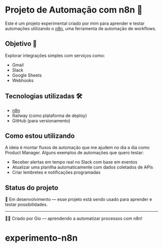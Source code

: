# Projeto de Automação com n8n 🚀

Este é um projeto experimental criado por mim para aprender e testar automações utilizando o [n8n](https://n8n.io/), uma ferramenta de automação de workflows.

## Objetivo 🎯

Explorar integrações simples com serviços como:
- Gmail
- Slack
- Google Sheets
- Webhooks

## Tecnologias utilizadas 🛠️

- [n8n](https://n8n.io/)
- Railway (como plataforma de deploy)
- GitHub (para versionamento)

## Como estou utilizando

A ideia é montar fluxos de automação que me ajudem no dia a dia como Product Manager. Alguns exemplos de automações que quero testar:
- Receber alertas em tempo real no Slack com base em eventos
- Atualizar uma planilha automaticamente com dados coletados de APIs
- Criar lembretes e notificações programadas

## Status do projeto

🚧 Em desenvolvimento — esse projeto está sendo usado para aprender e testar possibilidades.

---

👩‍💻 Criado por Gio — aprendendo a automatizar processos com n8n!
# experimento-n8n
